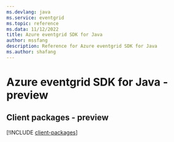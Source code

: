 ```yaml
---
ms.devlang: java
ms.service: eventgrid
ms.topic: reference
ms.data: 11/12/2022
title: Azure eventgrid SDK for Java
author: mssfang
description: Reference for Azure eventgrid SDK for Java
ms.author: shafang
---
```

# Azure eventgrid SDK for Java - preview

## Client packages - preview
[!INCLUDE [client-packages](eventgrid-client-index.md)]